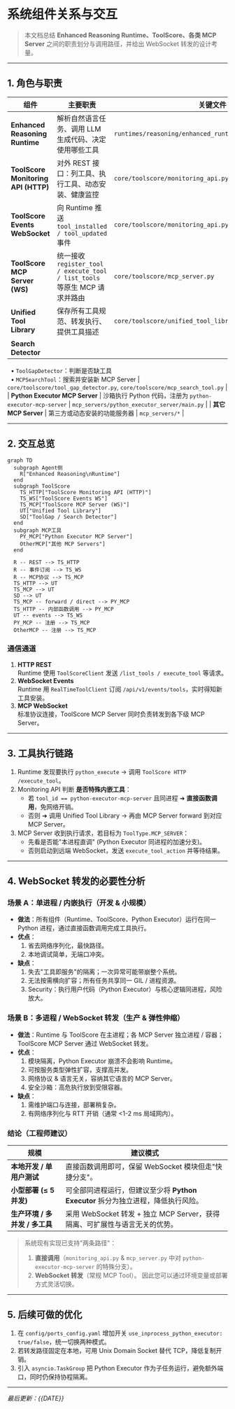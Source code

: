 # 系统组件关系与交互

> 本文档总结 **Enhanced Reasoning Runtime、ToolScore、各类 MCP Server** 之间的职责划分与调用路径，并给出 WebSocket 转发的设计考量。

---

## 1. 角色与职责

| 组件 | 主要职责 | 关键文件 |
|------|----------|----------|
| **Enhanced Reasoning Runtime** | 解析自然语言任务、调用 LLM 生成代码、决定使用哪些工具 | `runtimes/reasoning/enhanced_runtime.py` |
| **ToolScore Monitoring API (HTTP)** | 对外 REST 接口：列工具、执行工具、动态安装、健康监控 | `core/toolscore/monitoring_api.py` |
| **ToolScore Events WebSocket** | 向 Runtime 推送 `tool_installed / tool_updated` 事件 | `core/toolscore/monitoring_api.py#websocket_tools_events` |
| **ToolScore MCP Server (WS)** | 统一接收 `register_tool / execute_tool / list_tools` 等原生 MCP 请求并路由 | `core/toolscore/mcp_server.py` |
| **Unified Tool Library** | 保存所有工具规范、转发执行、提供工具描述 | `core/toolscore/unified_tool_library.py` |
| **Search Detector** |
&nbsp;&nbsp;• `ToolGapDetector`：判断是否缺工具  
&nbsp;&nbsp;• `MCPSearchTool`：搜索并安装新 MCP Server | `core/toolscore/tool_gap_detector.py`, `core/toolscore/mcp_search_tool.py` |
| **Python Executor MCP Server** | 沙箱执行 Python 代码，注册为 `python-executor-mcp-server` | `mcp_servers/python_executor_server/main.py` |
| **其它 MCP Server** | 第三方或动态安装的功能服务器 | `mcp_servers/*` |

---

## 2. 交互总览

```mermaid
graph TD
  subgraph Agent侧
    R["Enhanced Reasoning\nRuntime"]
  end
  subgraph ToolScore
    TS_HTTP["ToolScore Monitoring API (HTTP)"]
    TS_WS["ToolScore Events WS"]
    TS_MCP["ToolScore MCP Server (WS)"]
    UT["Unified Tool Library"]
    SD["ToolGap / Search Detector"]
  end
  subgraph MCP工具
    PY_MCP["Python Executor MCP Server"]
    OtherMCP["其他 MCP Servers"]
  end

  R -- REST --> TS_HTTP
  R -- 事件订阅 --> TS_WS
  R -- MCP协议 --> TS_MCP
  TS_HTTP --> UT
  TS_MCP --> UT
  SD --> UT
  TS_MCP -- forward / direct --> PY_MCP
  TS_HTTP -- 内部函数调用 --> PY_MCP
  UT -- events --> TS_WS
  PY_MCP -- 注册 --> TS_MCP
  OtherMCP -- 注册 --> TS_MCP
```

### 通信通道

1. **HTTP REST**  
   Runtime 使用 `ToolScoreClient` 发送 `/list_tools / execute_tool` 等请求。
2. **WebSocket Events**  
   Runtime 用 `RealTimeToolClient` 订阅 `/api/v1/events/tools`，实时得知新工具安装。
3. **MCP WebSocket**  
   标准协议连接，ToolScore MCP Server 同时负责转发到各下级 MCP Server。

---

## 3. 工具执行链路

1. Runtime 发现要执行 `python_execute` → 调用 `ToolScore HTTP /execute_tool`。
2. Monitoring API 判断 **是否特殊内嵌工具**：
   * 若 `tool_id == python-executor-mcp-server` 且同进程 ➜ **直接函数调用**，免网络开销。
   * 否则 ➜ 调用 Unified Tool Library → 再由 MCP Server forward 到对应 MCP Server。
3. MCP Server 收到执行请求，若目标为 `ToolType.MCP_SERVER`：
   * 先看是否能"本进程直调" (Python Executor 同进程的加速分支)。
   * 否则启动到远端 WebSocket，发送 `execute_tool_action` 并等待结果。

---

## 4. WebSocket 转发的必要性分析

### 场景 A：单进程 / 内嵌执行（开发 & 小规模）
- **做法**：所有组件（Runtime、ToolScore、Python Executor）运行在同一 Python 进程，通过直接函数调用完成工具执行。  
- **优点**：
  1. 省去网络序列化，最快路径。  
  2. 本地调试简单，无端口冲突。
- **缺点**：
  1. 失去"工具即服务"的隔离；一次异常可能带崩整个系统。  
  2. 无法按需横向扩容；所有任务共享同一 GIL / 进程资源。  
  3. Security：执行用户代码（Python Executor）与核心逻辑同进程，风险放大。

### 场景 B：多进程 / WebSocket 转发（生产 & 弹性伸缩）
- **做法**：Runtime 与 ToolScore 在主进程；各 MCP Server 独立进程 / 容器；ToolScore MCP Server 通过 WebSocket 转发。
- **优点**：
  1. 模块隔离，Python Executor 崩溃不会影响 Runtime。  
  2. 可按服务类型弹性扩容，支撑高并发。  
  3. 网络协议 & 语言无关，容纳其它语言的 MCP Server。  
  4. 安全沙箱：高危执行放到受限容器。
- **缺点**：
  1. 需维护端口与连接，部署稍复杂。  
  2. 有网络序列化与 RTT 开销（通常 <1-2 ms 局域网内）。

### 结论（工程师建议）
| 规模 | 建议模式 |
|------|----------|
| **本地开发 / 单用户测试** | 直接函数调用即可，保留 WebSocket 模块但走"快捷分支"。 |
| **小型部署 (≤ 5 并发)** | 可全部同进程运行，但建议至少将 **Python Executor** 拆分为独立进程，降低执行风险。 |
| **生产环境 / 多并发 / 多工具** | 采用 WebSocket 转发 + 独立 MCP Server，获得隔离、可扩展性与语言无关的优势。 |

> 系统现有实现已支持"两条路径"：
> 1. **直接调用**（`monitoring_api.py` & `mcp_server.py` 中对 `python-executor-mcp-server` 的特殊分支）。
> 2. **WebSocket 转发**（常规 MCP Tool）。
> 因此您可以通过环境变量或部署方式灵活切换。

---

## 5. 后续可做的优化
1. 在 `config/ports_config.yaml` 增加开关 `use_inprocess_python_executor: true/false`，统一切换两种模式。  
2. 若转发路径固定在本地，可用 Unix Domain Socket 替代 TCP，降低复制开销。  
3. 引入 `asyncio.TaskGroup` 把 Python Executor 作为子任务运行，避免额外端口，同时仍保持协程隔离。

---

*最后更新：{{DATE}}* 